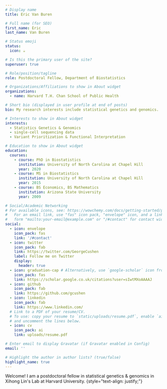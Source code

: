 ```yaml
---
# Display name
title: Eric Van Buren

# Full name (for SEO)
first_name: Eric
last_name: Van Buren

# Status emoji
status:
  icon: ☕️

# Is this the primary user of the site?
superuser: true

# Role/position/tagline
role: Postdoctoral Fellow, Department of Biostatistics

# Organizations/Affiliations to show in About widget
organizations:
  - name: Harvard T.H. Chan School of Public Health

# Short bio (displayed in user profile at end of posts)
bio: My research interests include statistical genetics and genomics.

# Interests to show in About widget
interests:
  - Statistics Genetics & Genomics
  - single-cell sequencing data
  - Variant Prioritization & Functional Interpretation

# Education to show in About widget
education:
  courses:
    - course: PhD in Biostatistics
      institution: University of North Carolina at Chapel Hill
      year: 2020
    - course: MS in Biostatistics
      institution: University of North Carolina at Chapel Hill
      year: 2015
    - course: BS Economics, BS Mathematics
      institution: Arizona State University
      year: 2009

# Social/Academic Networking
# For available icons, see: https://wowchemy.com/docs/getting-started/page-builder/#icons
#   For an email link, use "fas" icon pack, "envelope" icon, and a link in the
#   form "mailto:your-email@example.com" or "/#contact" for contact widget.
social:
  - icon: envelope
    icon_pack: fas
    link: '/#contact'
  - icon: twitter
    icon_pack: fab
    link: https://twitter.com/GeorgeCushen
    label: Follow me on Twitter
    display:
      header: true
  - icon: graduation-cap # Alternatively, use `google-scholar` icon from `ai` icon pack
    icon_pack: fas
    link: https://scholar.google.co.uk/citations?user=sIwtMXoAAAAJ
  - icon: github
    icon_pack: fab
    link: https://github.com/gcushen
  - icon: linkedin
    icon_pack: fab
    link: https://www.linkedin.com/
  # Link to a PDF of your resume/CV.
  # To use: copy your resume to `static/uploads/resume.pdf`, enable `ai` icons in `params.yaml`,
  # and uncomment the lines below.
  - icon: cv
    icon_pack: ai
    link: uploads/resume.pdf

# Enter email to display Gravatar (if Gravatar enabled in Config)
email: ''

# Highlight the author in author lists? (true/false)
highlight_name: true
---
```


Welcome! I am a postdoctoral fellow in statistical genetics & genomics in Xihong Lin's Lab at Harvard University.
{style="text-align: justify;"}
